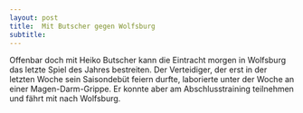 ```yaml
---
layout: post
title:  Mit Butscher gegen Wolfsburg
subtitle:  
---
```


Offenbar doch mit Heiko Butscher kann die Eintracht morgen in Wolfsburg das letzte Spiel des Jahres bestreiten. Der Verteidiger, der erst in der letzten Woche sein Saisondebüt feiern durfte, laborierte unter der Woche an einer Magen-Darm-Grippe. Er konnte aber am Abschlusstraining teilnehmen und fährt mit nach Wolfsburg.


